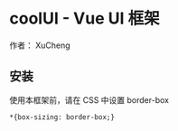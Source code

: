 # coolUI - Vue UI 框架

作者： XuCheng

## 安装

使用本框架前，请在 CSS 中设置 border-box

```
*{box-sizing: border-box;}
```